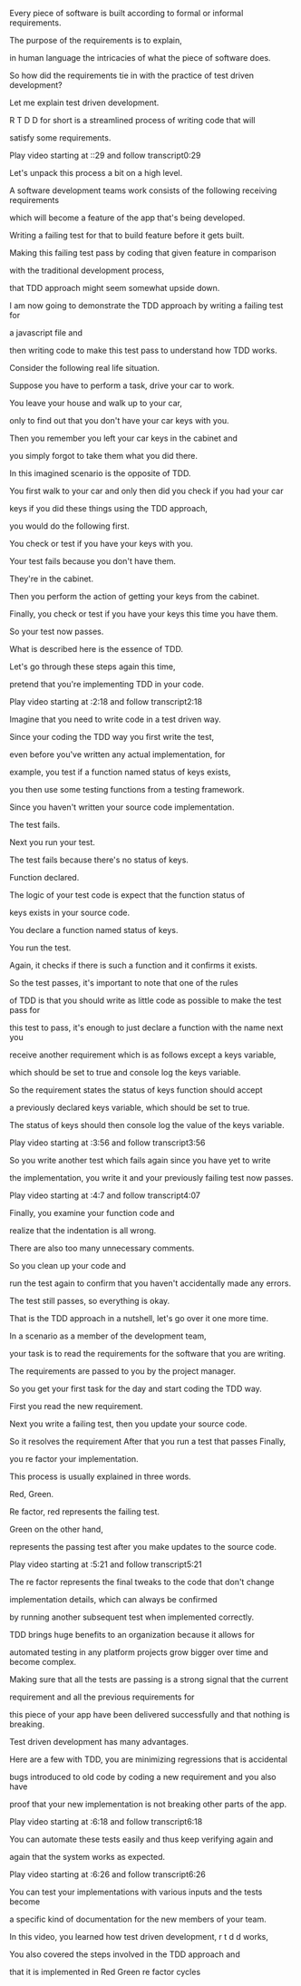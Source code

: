 Every piece of software is built according to formal or informal requirements. 

The purpose of the requirements is to explain, 

in human language the intricacies of what the piece of software does. 

So how did the requirements tie in with the practice of test driven development? 

Let me explain test driven development. 

R T D D for short is a streamlined process of writing code that will 

satisfy some requirements.

Play video starting at ::29 and follow transcript0:29

Let's unpack this process a bit on a high level. 

A software development teams work consists of the following receiving requirements 

which will become a feature of the app that's being developed. 

Writing a failing test for that to build feature before it gets built. 

Making this failing test pass by coding that given feature in comparison 

with the traditional development process, 

that TDD approach might seem somewhat upside down. 

I am now going to demonstrate the TDD approach by writing a failing test for 

a javascript file and 

then writing code to make this test pass to understand how TDD works. 

Consider the following real life situation. 

Suppose you have to perform a task, drive your car to work. 

You leave your house and walk up to your car, 

only to find out that you don't have your car keys with you. 

Then you remember you left your car keys in the cabinet and 

you simply forgot to take them what you did there. 

In this imagined scenario is the opposite of TDD. 

You first walk to your car and only then did you check if you had your car 

keys if you did these things using the TDD approach, 

you would do the following first. 

You check or test if you have your keys with you. 

Your test fails because you don't have them. 

They're in the cabinet. 

Then you perform the action of getting your keys from the cabinet. 

Finally, you check or test if you have your keys this time you have them. 

So your test now passes. 

What is described here is the essence of TDD. 

Let's go through these steps again this time, 

pretend that you're implementing TDD in your code.

Play video starting at :2:18 and follow transcript2:18

Imagine that you need to write code in a test driven way. 

Since your coding the TDD way you first write the test, 

even before you've written any actual implementation, for 

example, you test if a function named status of keys exists, 

you then use some testing functions from a testing framework. 

Since you haven't written your source code implementation. 

The test fails. 

Next you run your test. 

The test fails because there's no status of keys. 

Function declared. 

The logic of your test code is expect that the function status of 

keys exists in your source code. 

You declare a function named status of keys. 

You run the test. 

Again, it checks if there is such a function and it confirms it exists. 

So the test passes, it's important to note that one of the rules 

of TDD is that you should write as little code as possible to make the test pass for 

this test to pass, it's enough to just declare a function with the name next you 

receive another requirement which is as follows except a keys variable, 

which should be set to true and console log the keys variable. 

So the requirement states the status of keys function should accept 

a previously declared keys variable, which should be set to true. 

The status of keys should then console log the value of the keys variable.

Play video starting at :3:56 and follow transcript3:56

So you write another test which fails again since you have yet to write 

the implementation, you write it and your previously failing test now passes.

Play video starting at :4:7 and follow transcript4:07

Finally, you examine your function code and 

realize that the indentation is all wrong. 

There are also too many unnecessary comments. 

So you clean up your code and 

run the test again to confirm that you haven't accidentally made any errors. 

The test still passes, so everything is okay. 

That is the TDD approach in a nutshell, let's go over it one more time. 

In a scenario as a member of the development team, 

your task is to read the requirements for the software that you are writing. 

The requirements are passed to you by the project manager. 

So you get your first task for the day and start coding the TDD way. 

First you read the new requirement. 

Next you write a failing test, then you update your source code. 

So it resolves the requirement After that you run a test that passes Finally, 

you re factor your implementation. 

This process is usually explained in three words. 

Red, Green. 

Re factor, red represents the failing test. 

Green on the other hand, 

represents the passing test after you make updates to the source code.

Play video starting at :5:21 and follow transcript5:21

The re factor represents the final tweaks to the code that don't change 

implementation details, which can always be confirmed 

by running another subsequent test when implemented correctly. 

TDD brings huge benefits to an organization because it allows for 

automated testing in any platform projects grow bigger over time and become complex. 

Making sure that all the tests are passing is a strong signal that the current 

requirement and all the previous requirements for 

this piece of your app have been delivered successfully and that nothing is breaking. 

Test driven development has many advantages. 

Here are a few with TDD, you are minimizing regressions that is accidental 

bugs introduced to old code by coding a new requirement and you also have 

proof that your new implementation is not breaking other parts of the app.

Play video starting at :6:18 and follow transcript6:18

You can automate these tests easily and thus keep verifying again and 

again that the system works as expected.

Play video starting at :6:26 and follow transcript6:26

You can test your implementations with various inputs and the tests become 

a specific kind of documentation for the new members of your team. 

In this video, you learned how test driven development, r t d d works, 

You also covered the steps involved in the TDD approach and 

that it is implemented in Red Green re factor cycles